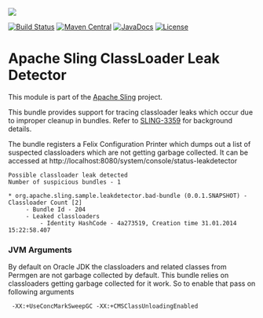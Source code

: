 [<img src="https://sling.apache.org/res/logos/sling.png"/>](https://sling.apache.org)

 [![Build Status](https://builds.apache.org/buildStatus/icon?job=Sling/sling-org-apache-sling-extensions-classloader-leak-detector/master)](https://builds.apache.org/job/Sling/job/sling-org-apache-sling-extensions-classloader-leak-detector/job/master) [![Maven Central](https://maven-badges.herokuapp.com/maven-central/org.apache.sling/org.apache.sling.extensions.classloader-leak-detector/badge.svg)](https://search.maven.org/#search%7Cga%7C1%7Cg%3A%22org.apache.sling%22%20a%3A%22org.apache.sling.extensions.classloader-leak-detector%22) [![JavaDocs](https://www.javadoc.io/badge/org.apache.sling/org.apache.sling.extensions.classloader-leak-detector.svg)](https://www.javadoc.io/doc/org.apache.sling/org.apache.sling.extensions.classloader-leak-detector) [![License](https://img.shields.io/badge/License-Apache%202.0-blue.svg)](https://www.apache.org/licenses/LICENSE-2.0)

# Apache Sling ClassLoader Leak Detector

This module is part of the [Apache Sling](https://sling.apache.org) project.

This bundle provides support for tracing classloader leaks which occur due to
improper cleanup in bundles. Refer to [SLING-3359][1] for background details.

The bundle registers a Felix Configuration Printer which dumps out a list of
suspected classloaders which are not getting garbage collected.
It can be accessed at http://localhost:8080/system/console/status-leakdetector

    Possible classloader leak detected
    Number of suspicious bundles - 1

    * org.apache.sling.sample.leakdetector.bad-bundle (0.0.1.SNAPSHOT) - Classloader Count [2]
         - Bundle Id - 204
         - Leaked classloaders
             - Identity HashCode - 4a273519, Creation time 31.01.2014 15:22:58.407

### JVM Arguments

 By default on Oracle JDK the classloaders and related classes from Permgen are
 not garbage collected by default. This bundle relies on classloaders getting
 garbage collected for it work. So to enable that pass on following arguments

     -XX:+UseConcMarkSweepGC -XX:+CMSClassUnloadingEnabled

[1]: https://issues.apache.org/jira/browse/SLING-3359
